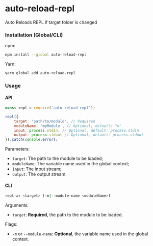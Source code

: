 # auto-reload-repl
Auto Reloads REPL if target folder is changed

### Installation (Global/CLI)

npm:
```bash
npm install --global auto-reload-repl
```

Yarn:
```bash
yarn global add auto-reload-repl
```

### Usage

#### API

```javascript
const repl = require('auto-reload-repl');

repl({
    target: 'path/to/module', // Required
    moduleName: 'myModule', // Optional, default: "m"
    input: process.stdin, // Optional, default: process.stdin
    output: process.stdout // Optional, default: process.stdout
}).catch(console.error);
```

Parameters:

* ``target``: The path to the module to be loaded;
* ``moduleName``: The variable name used in the global context;
* ``input``: The input stream;
* ``output``: The output stream.

#### CLI

```bash
repl-ar <target> [-m|--module-name <moduleName>]
```

Arguments:

* ``target``: **Required**, the path to the module to be loaded.

Flags:

* ``-m`` or ``--module-name``: **Optional**, the variable name used in the global context.